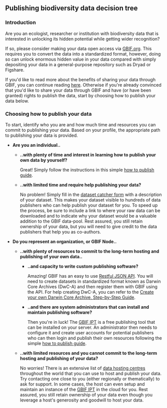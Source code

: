 ## Publishing biodiversity data decision tree

### Introduction 

Are you an ecologist, researcher or institution with biodiversity data that is interested in unlocking its hidden potential while getting wider recognition?

If so, please consider making your data open access via [GBIF.org](http://www.gbif.org). This requires you to convert the data into a standardized format, however, doing so can unlock enormous hidden value in your data compared with simply depositing your data in a general-purpose repository such as Dryad or Figshare.

If you'd like to read more about the benefits of sharing your data through GBIF, you can continue reading [here](http://www.gbif.org/publishing-data/benefits). Otherwise if you're already convinced that you'd like to share your data through GBIF and have (or have been granted) rights to publish the data, start by choosing how to publish your data below.

### Choosing how to publish your data 

To start, identify who you are and how much time and resources you can commit to publishing your data. Based on your profile, the appropriate path to publishing your data is provided. 

* **Are you an individual..**

  * **..with plenty of time and interest in learning how to publish your own data by yourself?**
    
    Great! Simply follow the instructions in this simple [how to publish guide](https://github.com/gbif/ipt/wiki/howToPublish).

  * **..with limited time and require help publishing your data?**

    No problem! Simply fill in the [dataset catcher form](https://demo.gbif.org/tools/suggest-dataset) with a description of your dataset. This makes your dataset visible to hundreds of data publishers who can help publish your dataset for you. To speed up the process, be sure to include a link to where your raw data can be downloaded and to indicate why your dataset would be a valuable addition to the GBIF data-pool. Rest assured, you still retain ownership of your data, but you will need to give credit to the data publishers that help you as co-authors. 

* **Do you represent an organization, or GBIF Node..**

  * **..with plenty of resources to commit to the long-term hosting and publishing of your own data..**

    * **..and capacity to write custom publishing software?**

      Amazing! GBIF has an easy to use [Restful JSON API](http://www.gbif.org/developer/summary). You will need to create datasets in standardized format known as Darwin Core Archives (DwC-A) and then register them with GBIF using the API. For help creating DwC-A, you can refer to the [Create your own Darwin Core Archive, Step-by-Step Guide](http://www.gbif.org/resource/80638).    

    * **..and there are system administrators that can install and maintain publishing software?**

      Then you're in luck! The [GBIF IPT](http://www.gbif.org/ipt) is a free publishing tool that can be installed on your server. An administrator then needs to configure it and create user accounts for potential publishers who can then login and publish their own resources following the simple [how to publish guide](https://github.com/gbif/ipt/wiki/howToPublish).

  * **..with limited resources and you cannot commit to the long-term hosting and publishing of your data?**

    No worries! There is an extensive list of [data hosting centres](https://github.com/gbif/ipt/wiki/dataHostingCentres) throughout the world that you can use to host and publish your data. Try contacting one close to you (either regionally or thematically) to ask for support. In some cases, the host can even setup and maintain an instance of the [GBIF IPT](http://www.gbif.org/ipt) in the cloud for you. Rest assured, you still retain ownership of your data even though you leverage a host's generosity and goodwill to host your data. 

 

